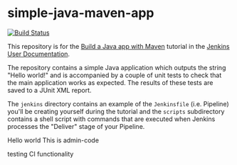 # simple-java-maven-app

[![Build Status](http://ec2-13-127-97-212.ap-south-1.compute.amazonaws.com:8080/buildStatus/icon?job=simple-java-app)](http://ec2-13-127-97-212.ap-south-1.compute.amazonaws.com:8080/job/simple-java-app/)



This repository is for the
[Build a Java app with Maven](https://jenkins.io/doc/tutorials/build-a-java-app-with-maven/)
tutorial in the [Jenkins User Documentation](https://jenkins.io/doc/).

The repository contains a simple Java application which outputs the string
"Hello world!" and is accompanied by a couple of unit tests to check that the
main application works as expected. The results of these tests are saved to a
JUnit XML report.

The `jenkins` directory contains an example of the `Jenkinsfile` (i.e. Pipeline)
you'll be creating yourself during the tutorial and the `scripts` subdirectory
contains a shell script with commands that are executed when Jenkins processes
the "Deliver" stage of your Pipeline.

Hello world
This is admin-code

testing CI functionality
